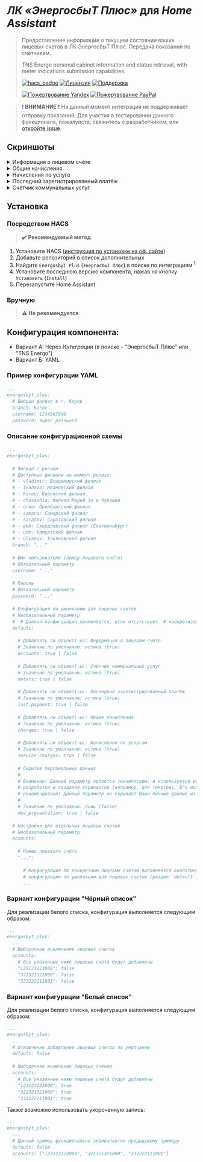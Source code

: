 _ЛК &#xab;ЭнергосбыТ Плюс&#xbb;_ для _Home Assistant_
==================================================

> Предоставление информации о текущем состоянии ваших лицевых счетов в ЛК ЭнергосбыТ Плюс.
> Передача показаний по счётчикам.
>
> TNS Energo personal cabinet information and status retrieval, with meter indications submission capabilities.
> 
>[![hacs_badge](https://img.shields.io/badge/HACS-Custom-orange.svg)](https://github.com/custom-components/hacs)
> [![Лицензия](https://img.shields.io/badge/%D0%9B%D0%B8%D1%86%D0%B5%D0%BD%D0%B7%D0%B8%D1%8F-MIT-yellow.svg)](https://opensource.org/licenses/MIT)
> [![Поддержка](https://img.shields.io/badge/%D0%9F%D0%BE%D0%B4%D0%B4%D0%B5%D1%80%D0%B6%D0%B8%D0%B2%D0%B0%D0%B5%D1%82%D1%81%D1%8F%3F-%D0%B4%D0%B0-green.svg)](https://github.com/alryaz/hass-energosbyt-plus/graphs/commit-activity)
>
>[![Пожертвование Yandex](https://img.shields.io/badge/%D0%9F%D0%BE%D0%B6%D0%B5%D1%80%D1%82%D0%B2%D0%BE%D0%B2%D0%B0%D0%BD%D0%B8%D0%B5-Yandex-red.svg)](https://money.yandex.ru/to/410012369233217)
> [![Пожертвование PayPal](https://img.shields.io/badge/%D0%9F%D0%BE%D0%B6%D0%B5%D1%80%D1%82%D0%B2%D0%BE%D0%B2%D0%B0%D0%BD%D0%B8%D0%B5-Paypal-blueviolet.svg)](https://www.paypal.me/alryaz)

> ❗ **ВНИМАНИЕ** ❗ На данный момент интеграция не поддерживает отправку показаний. Для участия в
> тестировании данного функционала, пожалуйста, свяжитесь с разработчиком, или
> [откройте issue](https://github.com/alryaz/hass-energosbyt-plus/issues/new).

## Скриншоты

<details>
  <summary>Информация о лицевом счёте</summary> 
  <img src="https://raw.githubusercontent.com/alryaz/hass-energosbyt-plus/main/images/account.png" alt="Скриншот: Информация о лицевом счёте">
</details>
<details>
  <summary>Общие начисления</summary> 
  <img src="https://raw.githubusercontent.com/alryaz/hass-energosbyt-plus/main/images/charges.png" alt="Скриншот: Общие начисления">
</details>
<details>
  <summary>Начисления по услуге</summary> 
  <img src="https://raw.githubusercontent.com/alryaz/hass-energosbyt-plus/main/images/service_charges.png" alt="Скриншот: Начисления по услуге">
</details>
<details>
  <summary>Последний зарегистрированный платёж</summary> 
  <img src="https://raw.githubusercontent.com/alryaz/hass-energosbyt-plus/main/images/last_payment.png" alt="Скриншот: Последний зарегистрированный платёж">
</details>
<details>
  <summary>Счётчик коммунальных услуг</summary> 
  <img src="https://raw.githubusercontent.com/alryaz/hass-energosbyt-plus/main/images/meter.png" alt="Скриншот: Счётчик коммунальных услуг">
</details>

## Установка

### Посредством HACS

> **✔️️ Рекомендуемый метод**

1. Установите
   HACS ([инструкция по установке на оф. сайте](https://hacs.xyz/docs/installation/installation/))
2. Добавьте репозиторий в список дополнительных
3. Найдите `EnergosbyT Plus` (`ЭнергосбыТ Плюс`) в поиске по интеграциям <sup>1</sup>
4. Установите последнюю версию компонента, нажав на кнопку `Установить` (`Install`)
5. Перезапустите Home Assistant


### Вручную

> **⚠️ Не рекомендуется**

## Конфигурация компонента:
- Вариант А: Через _Интеграции_ (в поиске - "ЭнергосбыТ Плюс" или "TNS Energo")
- Вариант Б: YAML

### Пример конфигурации YAML
```yaml
...
energosbyt_plus:
  # Выбран филиал в г. Киров
  branch: kirov
  username: 1234567890
  password: super_password
```


### Описание конфигурационной схемы
```yaml
...
energosbyt_plus:
  
  # Филиал / регион
  # Доступные филиалы на момент релиза:
  # - vladimir: Владимирский филиал
  # - ivanovo: Ивановский филиал
  # - kirov: Кировский филиал
  # - chuvashia: Филиал Марий Эл и Чувашии
  # - oren: Оренбургский филиал
  # - samara: Самарский филиал
  # - saratov: Саратовский филиал
  # - ekb: Свердловский филиал (Екатеринбург)
  # - udm: Удмуртский филиал
  # - ulyanov: Ульяновский филиал
  branch: "..."

  # Имя пользователя (номер лицевого счёта)
  # Обязательный параметр
  username: "..."

  # Пароль
  # Обязательный параметр
  password: "..."

  # Конфигурация по умолчанию для лицевых счетов
  # Необязательный параметр
  #  # Данная конфигурация применяется, если отсутствует  # конкретизация, указанная в разделе `accounts`.
  default:

    # Добавлять ли объект(-ы): Информация о лицевом счёте
    # Значение по умолчанию: истина (true)
    accounts: true | false

    # Добавлять ли объект(-ы): Счётчик коммунальных услуг
    # Значение по умолчанию: истина (true)
    meters: true | false

    # Добавлять ли объект(-ы): Последний зарегистрированный платёж
    # Значение по умолчанию: истина (true)
    last_payment: true | false
    
    # Добавлять ли объект(-ы): Общие начисления
    # Значение по умолчанию: истина (true)
    charges: true | false
    
    # Добавлять ли объект(-ы): Начисления по услугам
    # Значение по умолчанию: истина (true)
    service_charges: true | false
    
    # Скрытие персональных данных
    #
    # Внимание! Данный параметр является техническим, и используется исключительно для
    # разработки и создания скриншотов (например, для тикетов). Его использование не
    # рекомендовано! Данный параметр не скрывает Ваши личные данные из логов.
    #
    # Значение по умолчанию: ложь (false)
    dev_presentation: true | false

  # Настройки для отдельных лицевых счетов
  # Необязательный параметр
  accounts:

    # Номер лицевого счёта
    "...":

      # Конфигурация по конкретным лицевым счетам выполняется аналогично
      # конфигурации по умолчанию для лицевых счетов (раздел `default`).
      ...
```

### Вариант конфигурации "Чёрный список"

Для реализации белого списка, конфигурация выполняется следующим образом:
```yaml
...
energosbyt_plus:
  ...
  # Выборочное исключение лицевых счетов
  accounts:
    # Все указанные ниже лицевые счета будут добавлены
    "123123123000": false
    "321321321000": false
    "333222111001": false
```

### Вариант конфигурации "Белый список"

Для реализации белого списка, конфигурация выполняется следующим образом:
```yaml
...
energosbyt_plus:
  ...
  # Отключение добавление лицевых счетов по умолчанию
  default: false

  # Выборочное включение лицевых сченов
  accounts:
    # Все указанные ниже лицевые счета будут добавлены
    "123123123000": true
    "321321321000": true
    "333222111001": true
```

Также возможно использовать укороченную запись:
```yaml
...
energosbyt_plus:
  ...
  # Данный пример функционально эквивалентен предыдущему примеру
  default: false
  accounts: ["123123123000", "321321321000", "333222111001"]
```

